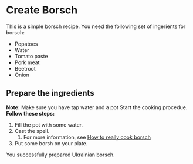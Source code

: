 # Create Borsch

This is a simple borsch recipe. You need the following set of ingerients for borsch:

* Popatoes
* Water
* Tomato paste
* Pork meat
* Beetroot
* Onion

## Prepare the ingredients

**Note:** Make sure you have tap water and a pot
Start the cooking procedue.
**Follow these steps:**
1. Fill the pot with some water.
2. Cast the spell.
   1. For more information, see [How to really cook borsch](http://borsch.com)
3. Put some borsh on your plate.

You successfully prepared Ukrainian borsch.

